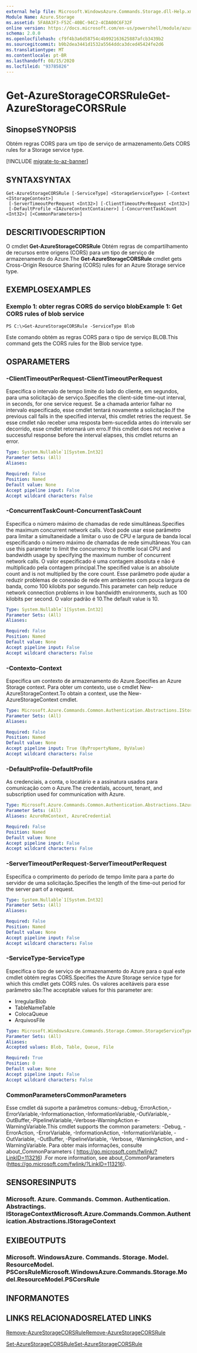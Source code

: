 ```yaml
---
external help file: Microsoft.WindowsAzure.Commands.Storage.dll-Help.xml
Module Name: Azure.Storage
ms.assetid: 5FA8A3F3-F52C-40BC-94C2-4CDA00C6F32F
online version: https://docs.microsoft.com/en-us/powershell/module/azure.storage/get-azurestoragecorsrule
schema: 2.0.0
ms.openlocfilehash: cf9f4b3a6d58754c4b992163625887afcb3439b2
ms.sourcegitcommit: b9b2dea3441d1532a5564ddca3dced45424fe2d6
ms.translationtype: MT
ms.contentlocale: pt-BR
ms.lasthandoff: 08/15/2020
ms.locfileid: "93785826"
---
```

# <span data-ttu-id="9d939-101">Get-AzureStorageCORSRule</span><span class="sxs-lookup"><span data-stu-id="9d939-101">Get-AzureStorageCORSRule</span></span>

## <span data-ttu-id="9d939-102">Sinopse</span><span class="sxs-lookup"><span data-stu-id="9d939-102">SYNOPSIS</span></span>
<span data-ttu-id="9d939-103">Obtém regras CORS para um tipo de serviço de armazenamento.</span><span class="sxs-lookup"><span data-stu-id="9d939-103">Gets CORS rules for a Storage service type.</span></span>

[!INCLUDE [migrate-to-az-banner](../../includes/migrate-to-az-banner.md)]

## <span data-ttu-id="9d939-104">SYNTAX</span><span class="sxs-lookup"><span data-stu-id="9d939-104">SYNTAX</span></span>

```
Get-AzureStorageCORSRule [-ServiceType] <StorageServiceType> [-Context <IStorageContext>]
 [-ServerTimeoutPerRequest <Int32>] [-ClientTimeoutPerRequest <Int32>]
 [-DefaultProfile <IAzureContextContainer>] [-ConcurrentTaskCount <Int32>] [<CommonParameters>]
```

## <span data-ttu-id="9d939-105">DESCRITIVO</span><span class="sxs-lookup"><span data-stu-id="9d939-105">DESCRIPTION</span></span>
<span data-ttu-id="9d939-106">O cmdlet **Get-AzureStorageCORSRule** Obtém regras de compartilhamento de recursos entre origens (CORS) para um tipo de serviço de armazenamento do Azure.</span><span class="sxs-lookup"><span data-stu-id="9d939-106">The **Get-AzureStorageCORSRule** cmdlet gets Cross-Origin Resource Sharing (CORS) rules for an Azure Storage service type.</span></span>

## <span data-ttu-id="9d939-107">EXEMPLOS</span><span class="sxs-lookup"><span data-stu-id="9d939-107">EXAMPLES</span></span>

### <span data-ttu-id="9d939-108">Exemplo 1: obter regras CORS do serviço blob</span><span class="sxs-lookup"><span data-stu-id="9d939-108">Example 1: Get CORS rules of blob service</span></span>
```
PS C:\>Get-AzureStorageCORSRule -ServiceType Blob
```

<span data-ttu-id="9d939-109">Este comando obtém as regras CORS para o tipo de serviço BLOB.</span><span class="sxs-lookup"><span data-stu-id="9d939-109">This command gets the CORS rules for the Blob service type.</span></span>

## <span data-ttu-id="9d939-110">OS</span><span class="sxs-lookup"><span data-stu-id="9d939-110">PARAMETERS</span></span>

### <span data-ttu-id="9d939-111">-ClientTimeoutPerRequest</span><span class="sxs-lookup"><span data-stu-id="9d939-111">-ClientTimeoutPerRequest</span></span>
<span data-ttu-id="9d939-112">Especifica o intervalo de tempo limite do lado do cliente, em segundos, para uma solicitação de serviço.</span><span class="sxs-lookup"><span data-stu-id="9d939-112">Specifies the client-side time-out interval, in seconds, for one service request.</span></span>
<span data-ttu-id="9d939-113">Se a chamada anterior falhar no intervalo especificado, esse cmdlet tentará novamente a solicitação.</span><span class="sxs-lookup"><span data-stu-id="9d939-113">If the previous call fails in the specified interval, this cmdlet retries the request.</span></span>
<span data-ttu-id="9d939-114">Se esse cmdlet não receber uma resposta bem-sucedida antes do intervalo ser decorrido, esse cmdlet retornará um erro.</span><span class="sxs-lookup"><span data-stu-id="9d939-114">If this cmdlet does not receive a successful response before the interval elapses, this cmdlet returns an error.</span></span>

```yaml
Type: System.Nullable`1[System.Int32]
Parameter Sets: (All)
Aliases:

Required: False
Position: Named
Default value: None
Accept pipeline input: False
Accept wildcard characters: False
```

### <span data-ttu-id="9d939-115">-ConcurrentTaskCount</span><span class="sxs-lookup"><span data-stu-id="9d939-115">-ConcurrentTaskCount</span></span>
<span data-ttu-id="9d939-116">Especifica o número máximo de chamadas de rede simultâneas.</span><span class="sxs-lookup"><span data-stu-id="9d939-116">Specifies the maximum concurrent network calls.</span></span>
<span data-ttu-id="9d939-117">Você pode usar esse parâmetro para limitar a simultaneidade a limitar o uso de CPU e largura de banda local especificando o número máximo de chamadas de rede simultâneas.</span><span class="sxs-lookup"><span data-stu-id="9d939-117">You can use this parameter to limit the concurrency to throttle local CPU and bandwidth usage by specifying the maximum number of concurrent network calls.</span></span>
<span data-ttu-id="9d939-118">O valor especificado é uma contagem absoluta e não é multiplicado pela contagem principal.</span><span class="sxs-lookup"><span data-stu-id="9d939-118">The specified value is an absolute count and is not multiplied by the core count.</span></span>
<span data-ttu-id="9d939-119">Esse parâmetro pode ajudar a reduzir problemas de conexão de rede em ambientes com pouca largura de banda, como 100 kilobits por segundo.</span><span class="sxs-lookup"><span data-stu-id="9d939-119">This parameter can help reduce network connection problems in low bandwidth environments, such as 100 kilobits per second.</span></span>
<span data-ttu-id="9d939-120">O valor padrão é 10.</span><span class="sxs-lookup"><span data-stu-id="9d939-120">The default value is 10.</span></span>

```yaml
Type: System.Nullable`1[System.Int32]
Parameter Sets: (All)
Aliases:

Required: False
Position: Named
Default value: None
Accept pipeline input: False
Accept wildcard characters: False
```

### <span data-ttu-id="9d939-121">-Contexto</span><span class="sxs-lookup"><span data-stu-id="9d939-121">-Context</span></span>
<span data-ttu-id="9d939-122">Especifica um contexto de armazenamento do Azure.</span><span class="sxs-lookup"><span data-stu-id="9d939-122">Specifies an Azure Storage context.</span></span>
<span data-ttu-id="9d939-123">Para obter um contexto, use o cmdlet New-AzureStorageContext.</span><span class="sxs-lookup"><span data-stu-id="9d939-123">To obtain a context, use the New-AzureStorageContext cmdlet.</span></span>

```yaml
Type: Microsoft.Azure.Commands.Common.Authentication.Abstractions.IStorageContext
Parameter Sets: (All)
Aliases:

Required: False
Position: Named
Default value: None
Accept pipeline input: True (ByPropertyName, ByValue)
Accept wildcard characters: False
```

### <span data-ttu-id="9d939-124">-DefaultProfile</span><span class="sxs-lookup"><span data-stu-id="9d939-124">-DefaultProfile</span></span>
<span data-ttu-id="9d939-125">As credenciais, a conta, o locatário e a assinatura usados para comunicação com o Azure.</span><span class="sxs-lookup"><span data-stu-id="9d939-125">The credentials, account, tenant, and subscription used for communication with Azure.</span></span>

```yaml
Type: Microsoft.Azure.Commands.Common.Authentication.Abstractions.IAzureContextContainer
Parameter Sets: (All)
Aliases: AzureRmContext, AzureCredential

Required: False
Position: Named
Default value: None
Accept pipeline input: False
Accept wildcard characters: False
```

### <span data-ttu-id="9d939-126">-ServerTimeoutPerRequest</span><span class="sxs-lookup"><span data-stu-id="9d939-126">-ServerTimeoutPerRequest</span></span>
<span data-ttu-id="9d939-127">Especifica o comprimento do período de tempo limite para a parte do servidor de uma solicitação.</span><span class="sxs-lookup"><span data-stu-id="9d939-127">Specifies the length of the time-out period for the server part of a request.</span></span>

```yaml
Type: System.Nullable`1[System.Int32]
Parameter Sets: (All)
Aliases:

Required: False
Position: Named
Default value: None
Accept pipeline input: False
Accept wildcard characters: False
```

### <span data-ttu-id="9d939-128">-ServiceType</span><span class="sxs-lookup"><span data-stu-id="9d939-128">-ServiceType</span></span>
<span data-ttu-id="9d939-129">Especifica o tipo de serviço de armazenamento do Azure para o qual este cmdlet obtém regras CORS.</span><span class="sxs-lookup"><span data-stu-id="9d939-129">Specifies the Azure Storage service type for which this cmdlet gets CORS rules.</span></span>
<span data-ttu-id="9d939-130">Os valores aceitáveis para esse parâmetro são:</span><span class="sxs-lookup"><span data-stu-id="9d939-130">The acceptable values for this parameter are:</span></span>
- <span data-ttu-id="9d939-131">Irregular</span><span class="sxs-lookup"><span data-stu-id="9d939-131">Blob</span></span> 
- <span data-ttu-id="9d939-132">TableName</span><span class="sxs-lookup"><span data-stu-id="9d939-132">Table</span></span> 
- <span data-ttu-id="9d939-133">Coloca</span><span class="sxs-lookup"><span data-stu-id="9d939-133">Queue</span></span> 
- <span data-ttu-id="9d939-134">Arquivos</span><span class="sxs-lookup"><span data-stu-id="9d939-134">File</span></span>

```yaml
Type: Microsoft.WindowsAzure.Commands.Storage.Common.StorageServiceType
Parameter Sets: (All)
Aliases:
Accepted values: Blob, Table, Queue, File

Required: True
Position: 0
Default value: None
Accept pipeline input: False
Accept wildcard characters: False
```

### <span data-ttu-id="9d939-135">CommonParameters</span><span class="sxs-lookup"><span data-stu-id="9d939-135">CommonParameters</span></span>
<span data-ttu-id="9d939-136">Esse cmdlet dá suporte a parâmetros comuns:-debug,-ErrorAction,-ErrorVariable,-Informationaction,-InformationVariable,-OutVariable,-OutBuffer,-PipelineVariable,-Verbose-WarningAction e-WarningVariable.</span><span class="sxs-lookup"><span data-stu-id="9d939-136">This cmdlet supports the common parameters: -Debug, -ErrorAction, -ErrorVariable, -InformationAction, -InformationVariable, -OutVariable, -OutBuffer, -PipelineVariable, -Verbose, -WarningAction, and -WarningVariable.</span></span> <span data-ttu-id="9d939-137">Para obter mais informações, consulte about_CommonParameters ( https://go.microsoft.com/fwlink/?LinkID=113216) .</span><span class="sxs-lookup"><span data-stu-id="9d939-137">For more information, see about_CommonParameters (https://go.microsoft.com/fwlink/?LinkID=113216).</span></span>

## <span data-ttu-id="9d939-138">SENSORES</span><span class="sxs-lookup"><span data-stu-id="9d939-138">INPUTS</span></span>

### <span data-ttu-id="9d939-139">Microsoft. Azure. Commands. Common. Authentication. Abstractings. IStorageContext</span><span class="sxs-lookup"><span data-stu-id="9d939-139">Microsoft.Azure.Commands.Common.Authentication.Abstractions.IStorageContext</span></span>

## <span data-ttu-id="9d939-140">EXIBE</span><span class="sxs-lookup"><span data-stu-id="9d939-140">OUTPUTS</span></span>

### <span data-ttu-id="9d939-141">Microsoft. WindowsAzure. Commands. Storage. Model. ResourceModel. PSCorsRule</span><span class="sxs-lookup"><span data-stu-id="9d939-141">Microsoft.WindowsAzure.Commands.Storage.Model.ResourceModel.PSCorsRule</span></span>

## <span data-ttu-id="9d939-142">INFORMA</span><span class="sxs-lookup"><span data-stu-id="9d939-142">NOTES</span></span>

## <span data-ttu-id="9d939-143">LINKS RELACIONADOS</span><span class="sxs-lookup"><span data-stu-id="9d939-143">RELATED LINKS</span></span>

[<span data-ttu-id="9d939-144">Remove-AzureStorageCORSRule</span><span class="sxs-lookup"><span data-stu-id="9d939-144">Remove-AzureStorageCORSRule</span></span>](./Remove-AzureStorageCORSRule.md)

[<span data-ttu-id="9d939-145">Set-AzureStorageCORSRule</span><span class="sxs-lookup"><span data-stu-id="9d939-145">Set-AzureStorageCORSRule</span></span>](./Set-AzureStorageCORSRule.md)



